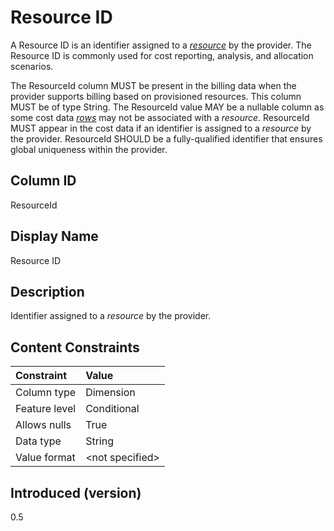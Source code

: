 # Resource ID

A Resource ID is an identifier assigned to a [*resource*](#glossary:resource) by the provider. The Resource ID is commonly used for cost reporting, analysis, and allocation scenarios.

The ResourceId column MUST be present in the billing data when the provider supports billing based on provisioned resources. This column MUST be of type String. The ResourceId value MAY be a nullable column as some cost data [*rows*](#glossary:row) may not be associated with a *resource*. ResourceId MUST appear in the cost data if an identifier is assigned to a *resource* by the provider. ResourceId SHOULD be a fully-qualified identifier that ensures global uniqueness within the provider.

## Column ID

ResourceId

## Display Name

Resource ID

## Description

Identifier assigned to a *resource* by the provider.

## Content Constraints

| Constraint      | Value           |
|:----------------|:----------------|
| Column type     | Dimension       |
| Feature level   | Conditional     |
| Allows nulls    | True            |
| Data type       | String          |
| Value format    | \<not specified> |

## Introduced (version)

0.5
